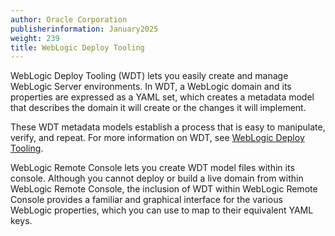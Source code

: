 ```yaml
---
author: Oracle Corporation
publisherinformation: January2025
weight: 239
title: WebLogic Deploy Tooling
---
```




WebLogic Deploy Tooling (WDT) lets you easily create and manage WebLogic Server environments. In WDT, a WebLogic domain and its properties are expressed as a YAML set, which creates a metadata model that describes the domain it will create or the changes it will implement.

These WDT metadata models establish a process that is easy to manipulate, verify, and repeat. For more information on WDT, see [WebLogic Deploy Tooling]( https://oracle.github.io/weblogic-deploy-tooling/).

WebLogic Remote Console lets you create WDT model files within its console. Although you cannot deploy or build a live domain from within WebLogic Remote Console, the inclusion of WDT within WebLogic Remote Console provides a familiar and graphical interface for the various WebLogic properties, which you can use to map to their equivalent YAML keys.

